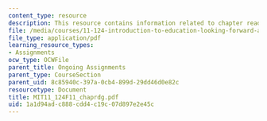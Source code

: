 ```yaml
---
content_type: resource
description: This resource contains information related to chapter readings.
file: /media/courses/11-124-introduction-to-education-looking-forward-and-looking-back-on-education-fall-2011/1a1d94adc888cdd4c19c07d897e2e45c_MIT11_124F11_chaprdg.pdf
file_type: application/pdf
learning_resource_types:
- Assignments
ocw_type: OCWFile
parent_title: Ongoing Assignments
parent_type: CourseSection
parent_uid: 8c85940c-397a-0cb4-899d-29dd46d0e82c
resourcetype: Document
title: MIT11_124F11_chaprdg.pdf
uid: 1a1d94ad-c888-cdd4-c19c-07d897e2e45c
---
```


